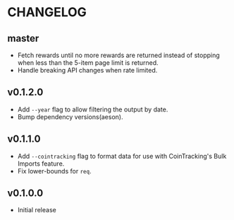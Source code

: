 # CHANGELOG

## master

* Fetch rewards until no more rewards are returned instead of stopping when
  less than the 5-item page limit is returned.
* Handle breaking API changes when rate limited.

## v0.1.2.0

* Add `--year` flag to allow filtering the output by date.
* Bump dependency versions(aeson).


## v0.1.1.0

* Add `--cointracking` flag to format data for use with CoinTracking's Bulk
  Imports feature.
* Fix lower-bounds for `req`.


## v0.1.0.0

* Initial release
